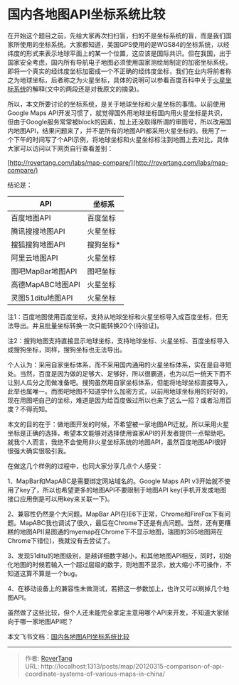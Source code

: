 # 国内各地图API坐标系统比较


在开始这个题目之前，先给大家再次扫扫盲，扫的不是坐标系统的盲，而是我们国家所使用的坐标系统。大家都知道，美国GPS使用的是WGS84的坐标系统，以经纬度的形式来表示地球平面上的某一个位置，这应该是国际共识。但在我国，出于国家安全考虑，国内所有导航电子地图必须使用国家测绘局制定的加密坐标系统，即将一个真实的经纬度坐标加密成一个不正确的经纬度坐标，我们在业内将前者称之为地球坐标，后者称之为火星坐标，具体的说明可以参看百度百科中关于[火星坐标系统](http://baike.baidu.com/view/3163334.html)的解释(文中的两段还是对我原文的摘录)。

所以，本文所要讨论的坐标系统，是关于地球坐标和火星坐标的事情。以前使用Google Maps API开发习惯了，就觉得国外用地球坐标国内用火星坐标是共识，但由于Google服务常常被block的因素，加上还没取得所谓的审图号，所以改用国内地图API，结果问题来了，并不是所有的地图API都采用火星坐标的。我用了一个下午的时间写了个API示例，将地球坐标和火星坐标标注到地图上去对比，具体大家可以访问以下网页自行查看差别：

[http://rovertang.com/labs/map-compare/](http://rovertang.com/labs/map-compare/)

结论是：

| API           | 坐标系    |
|---------------|--------|
| 百度地图API       | 百度坐标   |
| 腾讯搜搜地图API     | 火星坐标   |
| 搜狐搜狗地图API     | 搜狗坐标*  |
| 阿里云地图API      | 火星坐标   |
| 图吧MapBar地图API | 图吧坐标   |
| 高德MapABC地图API | 火星坐标   |
| 灵图51ditu地图API | 火星坐标   |

注1：百度地图使用百度坐标，支持从地球坐标和火星坐标导入成百度坐标，但无法导出。并且批量坐标转换一次只能转换20个(待验证)。

注2：搜狗地图支持直接显示地球坐标，支持地球坐标、火星坐标、百度坐标导入成搜狗坐标，同样，搜狗坐标也无法导出。

个人认为：采用自家坐标体系，而不采用国内通用的火星坐标体系，实在是自寻短处。当然，百度是因为做的足够大、足够好，所以很霸道，也为以后一统天下而不让别人瓜分之而做准备吧。搜狗虽然用自家坐标体系，但能将地球坐标直接导入，此举也属唯一。而图吧地图不知道学什么加密方式，以前用地球坐标用的好好的，现在用图吧自己的坐标，难道是因为给百度做过所以也来了这么一招？或者沿用百度？不得而知。

本文的目的在于：做地图开发的时候，不希望被一家地图API迁就，所以采用火星坐标是正确的选择，希望本文能够对选择使用谁家API的开发者提供一点帮助吧。就我个人而言，我绝不会使用非火星坐标系统的地图API，虽然百度地图API很好很强大确实很吸引我。

在做这几个样例的过程中，也同大家分享几点个人感受：

1、MapBar和MapABC是需要绑定网站域名的。Google Maps API v3开始就不使用了key了，所以也希望更多的地图API不要限制于地图API key(手机开发或地图接口应用倒是可以用key来关联一下)。

2、兼容性仍然是个大问题。MapBar API在IE6下正常，Chrome和FireFox下有问题。MapABC我也调试了很久，最后在Chrome下还是有点问题。当然，还有更糟糕的地图API(易图通的myemap在Chrome下不显示地图，瑞图的365地图网在Chrome下错位)，我就没有去尝试了。

3、发现51ditu的地图级别，是越详细数字越小，和其他地图API相反，同时，初始化地图的时候若输入一个超过层级的数字，则地图不显示，放大缩小不可操作，不知道这算不算是一个bug。

4、在移动设备上的兼容性未做测试，若把这一参数加上，也许又可以刷掉几个地图API。

虽然做了这些比较，但个人还未能完全拿定主意用哪个API来开发，不知道大家倾向于哪一家地图API呢？

本文飞书文档：[国内各地图API坐标系统比较](https://rovertang.feishu.cn/docx/doxcnkG3T7oRSm7uQ9Qx1xlqhDe)


---

> 作者: [RoverTang](https://rovertang.com)  
> URL: http://localhost:1313/posts/map/20120315-comparison-of-api-coordinate-systems-of-various-maps-in-china/  

